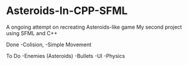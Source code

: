 # Asteroids-In-CPP-SFML
A ongoing attempt on recreating Asteroids-like game
My second project using SFML and C++

Done
-Colision, 
-Simple Movement

To Do
-Enemies (Asteroids)
-Bullets
-UI
-Physics


